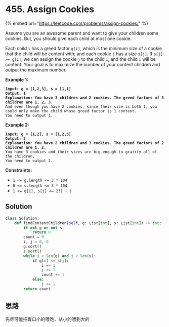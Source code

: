 # 455. Assign Cookies

{% embed url="https://leetcode.com/problems/assign-cookies/" %}

Assume you are an awesome parent and want to give your children some cookies. But, you should give each child at most one cookie.

Each child `i` has a greed factor `g[i]`, which is the minimum size of a cookie that the child will be content with; and each cookie `j` has a size `s[j]`. If `s[j] >= g[i]`, we can assign the cookie `j` to the child `i`, and the child `i` will be content. Your goal is to maximize the number of your content children and output the maximum number.

&#x20;

**Example 1:**

<pre><code><strong>Input: g = [1,2,3], s = [1,1]
</strong><strong>Output: 1
</strong><strong>Explanation: You have 3 children and 2 cookies. The greed factors of 3 children are 1, 2, 3. 
</strong>And even though you have 2 cookies, since their size is both 1, you could only make the child whose greed factor is 1 content.
You need to output 1.
</code></pre>

**Example 2:**

<pre><code><strong>Input: g = [1,2], s = [1,2,3]
</strong><strong>Output: 2
</strong><strong>Explanation: You have 2 children and 3 cookies. The greed factors of 2 children are 1, 2. 
</strong>You have 3 cookies and their sizes are big enough to gratify all of the children, 
You need to output 2.
</code></pre>

&#x20;

**Constraints:**

* `1 <= g.length <= 3 * 104`
* `0 <= s.length <= 3 * 104`
* `1 <= g[i], s[j] <= 231 - 1`

## Solution

```python
class Solution:
    def findContentChildren(self, g: List[int], s: List[int]) -> int:
        if not g or not s:
            return 0
        count = 0
        i, j = 0, 0
        g.sort()
        s.sort()
        while i < len(g) and j < len(s):
            if g[i] <= s[j]:
                i += 1
                j += 1
                count += 1
            else:
                j += 1
        return count
```

## 思路

先尽可能把胃口小的喂饱，从小的喂到大的
